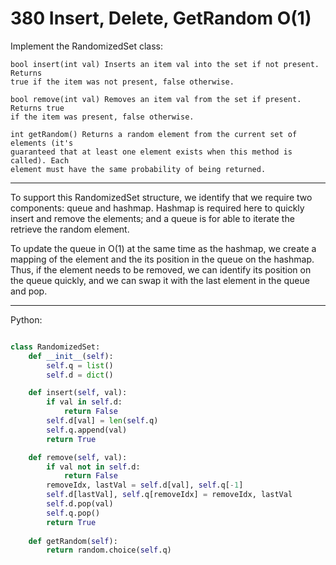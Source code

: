 # 380 Insert, Delete, GetRandom O(1)

Implement the RandomizedSet class:

```
bool insert(int val) Inserts an item val into the set if not present. Returns
true if the item was not present, false otherwise.

bool remove(int val) Removes an item val from the set if present. Returns true
if the item was present, false otherwise.

int getRandom() Returns a random element from the current set of elements (it's
guaranteed that at least one element exists when this method is called). Each
element must have the same probability of being returned.
```

---

To support this RandomizedSet structure, we identify that we require two
components: queue and hashmap. Hashmap is required here to quickly insert and
remove the elements; and a queue is for able to iterate the retrieve the random
element.

To update the queue in O(1) at the same time as the hashmap, we create
a mapping of the element and the its position in the queue on the hashmap.
Thus, if the element needs to be removed, we can identify its position on the
queue quickly, and we can swap it with the last element in the queue and pop.

---

Python:

```python

class RandomizedSet:
    def __init__(self):
        self.q = list()
        self.d = dict()

    def insert(self, val):
        if val in self.d:
            return False
        self.d[val] = len(self.q)
        self.q.append(val)
        return True

    def remove(self, val):
        if val not in self.d:
            return False
        removeIdx, lastVal = self.d[val], self.q[-1]
        self.d[lastVal], self.q[removeIdx] = removeIdx, lastVal
        self.d.pop(val)
        self.q.pop()
        return True
    
    def getRandom(self):
        return random.choice(self.q)
```
